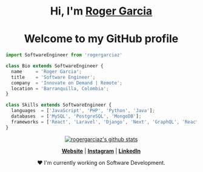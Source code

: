 <h1 align="center">Hi, I'm <a href="https://www.rogergarciaz.com">Roger Garcia</a></h1>
<h1 align="center">Welcome to my GitHub profile</h1>


```js
import SoftwareEngineer from 'rogergarciaz'

class Bio extends SoftwareEngineer {
  name     = 'Roger Garcia';
  title    = 'Software Engineer';
  company  = 'Innovate on Demand | Remote';
  location = 'Barranquilla, Colombia';
}

class Skills extends SoftwareEngineer {
  languages  = ['JavaScript', 'PHP', 'Python', 'Java'];
  databases  = ['MySQL', 'PostgreSQL', 'MongoDB'];
  frameworks = ['React', 'Laravel', 'Django', 'Next', 'GraphQL', 'React Native'];
}
```

<p align="center">
  <a href="https://github.com/rogergarciaz"><img src="https://github-readme-stats.vercel.app/api?username=rogergarciaz&hide_border=true&show_icons=true&count_private=true&theme=gotham&hide=issues,contribs" alt="rogergarciaz's github stats"></a>
</p>

<p align="center">
  <strong><a href="https://rogergarciaz.github.io/">Website</a></strong> |
  <strong><a href="https://instagram.com/roger_garciaz">Instagram</a></strong> |
  <strong><a href="https://linkedin.com/in/roger-alexander-garcia-zarate">LinkedIn</a></strong>
</p>

<p align="center">❤ I'm currently working on Software Development.</p>
